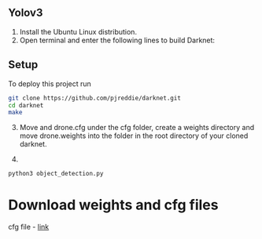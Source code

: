 
## Yolov3
1. Install the Ubuntu Linux distribution.
2. Open terminal and enter the following lines to build Darknet:

## Setup

To deploy this project run

```bash
git clone https://github.com/pjreddie/darknet.git
cd darknet
make
```
3.  Move and drone.cfg under the cfg folder, create a weights directory and move drone.weights into the folder in the root directory of your cloned darknet.

4.  
```bash
python3 object_detection.py
```

# Download weights and cfg files

cfg file - [link]([https://o365knuackr-my.sharepoint.com/:u:/g/personal/sainavaneet_office_knu_ac_kr/EY2LjxecQRFDgknn69i3wtYBsOBsmbX3P0GBhEy4HRHGNw?e=rVq4Sm])
